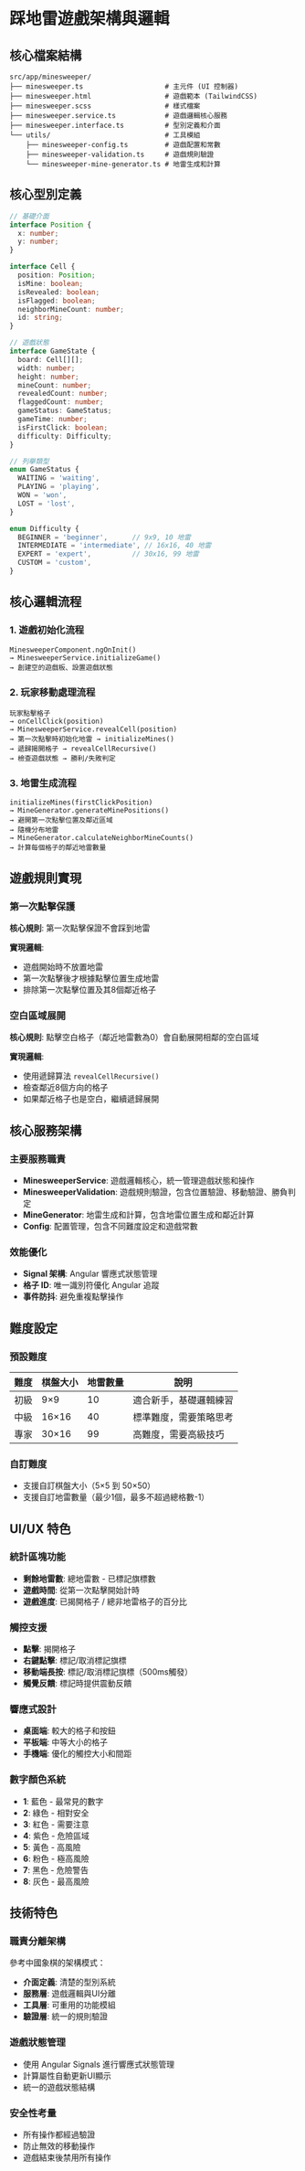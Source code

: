 # 踩地雷遊戲架構與邏輯

## 核心檔案結構

```
src/app/minesweeper/
├── minesweeper.ts                    # 主元件 (UI 控制器)
├── minesweeper.html                  # 遊戲範本 (TailwindCSS)
├── minesweeper.scss                  # 樣式檔案
├── minesweeper.service.ts            # 遊戲邏輯核心服務
├── minesweeper.interface.ts          # 型別定義和介面
└── utils/                            # 工具模組
    ├── minesweeper-config.ts         # 遊戲配置和常數
    ├── minesweeper-validation.ts     # 遊戲規則驗證
    └── minesweeper-mine-generator.ts # 地雷生成和計算
```

## 核心型別定義

```typescript
// 基礎介面
interface Position {
  x: number;
  y: number;
}

interface Cell {
  position: Position;
  isMine: boolean;
  isRevealed: boolean;
  isFlagged: boolean;
  neighborMineCount: number;
  id: string;
}

// 遊戲狀態
interface GameState {
  board: Cell[][];
  width: number;
  height: number;
  mineCount: number;
  revealedCount: number;
  flaggedCount: number;
  gameStatus: GameStatus;
  gameTime: number;
  isFirstClick: boolean;
  difficulty: Difficulty;
}

// 列舉類型
enum GameStatus {
  WAITING = 'waiting',
  PLAYING = 'playing',
  WON = 'won',
  LOST = 'lost',
}

enum Difficulty {
  BEGINNER = 'beginner',      // 9x9, 10 地雷
  INTERMEDIATE = 'intermediate', // 16x16, 40 地雷
  EXPERT = 'expert',          // 30x16, 99 地雷
  CUSTOM = 'custom',
}
```

## 核心邏輯流程

### 1. 遊戲初始化流程

```
MinesweeperComponent.ngOnInit()
→ MinesweeperService.initializeGame()
→ 創建空的遊戲板、設置遊戲狀態
```

### 2. 玩家移動處理流程

```
玩家點擊格子
→ onCellClick(position)
→ MinesweeperService.revealCell(position)
→ 第一次點擊時初始化地雷 → initializeMines()
→ 遞歸揭開格子 → revealCellRecursive()
→ 檢查遊戲狀態 → 勝利/失敗判定
```

### 3. 地雷生成流程

```
initializeMines(firstClickPosition)
→ MineGenerator.generateMinePositions()
→ 避開第一次點擊位置及鄰近區域
→ 隨機分布地雷
→ MineGenerator.calculateNeighborMineCounts()
→ 計算每個格子的鄰近地雷數量
```

## 遊戲規則實現

### 第一次點擊保護

**核心規則**: 第一次點擊保證不會踩到地雷

**實現邏輯**:
- 遊戲開始時不放置地雷
- 第一次點擊後才根據點擊位置生成地雷
- 排除第一次點擊位置及其8個鄰近格子

### 空白區域展開

**核心規則**: 點擊空白格子（鄰近地雷數為0）會自動展開相鄰的空白區域

**實現邏輯**:
- 使用遞歸算法 `revealCellRecursive()`
- 檢查鄰近8個方向的格子
- 如果鄰近格子也是空白，繼續遞歸展開

## 核心服務架構

### 主要服務職責

- **MinesweeperService**: 遊戲邏輯核心，統一管理遊戲狀態和操作
- **MinesweeperValidation**: 遊戲規則驗證，包含位置驗證、移動驗證、勝負判定
- **MineGenerator**: 地雷生成和計算，包含地雷位置生成和鄰近計算
- **Config**: 配置管理，包含不同難度設定和遊戲常數

### 效能優化

- **Signal 架構**: Angular 響應式狀態管理
- **格子 ID**: 唯一識別符優化 Angular 追蹤
- **事件防抖**: 避免重複點擊操作

## 難度設定

### 預設難度

| 難度 | 棋盤大小 | 地雷數量 | 說明 |
|------|----------|----------|------|
| 初級 | 9×9 | 10 | 適合新手，基礎邏輯練習 |
| 中級 | 16×16 | 40 | 標準難度，需要策略思考 |
| 專家 | 30×16 | 99 | 高難度，需要高級技巧 |

### 自訂難度

- 支援自訂棋盤大小（5×5 到 50×50）
- 支援自訂地雷數量（最少1個，最多不超過總格數-1）

## UI/UX 特色

### 統計區塊功能

- **剩餘地雷數**: 總地雷數 - 已標記旗標數
- **遊戲時間**: 從第一次點擊開始計時
- **遊戲進度**: 已揭開格子 / 總非地雷格子的百分比

### 觸控支援

- **點擊**: 揭開格子
- **右鍵點擊**: 標記/取消標記旗標
- **移動端長按**: 標記/取消標記旗標（500ms觸發）
- **觸覺反饋**: 標記時提供震動反饋

### 響應式設計

- **桌面端**: 較大的格子和按鈕
- **平板端**: 中等大小的格子
- **手機端**: 優化的觸控大小和間距

### 數字顏色系統

- **1**: 藍色 - 最常見的數字
- **2**: 綠色 - 相對安全
- **3**: 紅色 - 需要注意
- **4**: 紫色 - 危險區域
- **5**: 黃色 - 高風險
- **6**: 粉色 - 極高風險
- **7**: 黑色 - 危險警告
- **8**: 灰色 - 最高風險

## 技術特色

### 職責分離架構

參考中國象棋的架構模式：
- **介面定義**: 清楚的型別系統
- **服務層**: 遊戲邏輯與UI分離
- **工具層**: 可重用的功能模組
- **驗證層**: 統一的規則驗證

### 遊戲狀態管理

- 使用 Angular Signals 進行響應式狀態管理
- 計算屬性自動更新UI顯示
- 統一的遊戲狀態結構

### 安全性考量

- 所有操作都經過驗證
- 防止無效的移動操作
- 遊戲結束後禁用所有操作